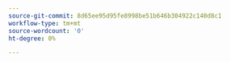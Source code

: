 ```yaml
---
source-git-commit: 8d65ee95d95fe8998be51b646b304922c140d8c1
workflow-type: tm+mt
source-wordcount: '0'
ht-degree: 0%

---
```


